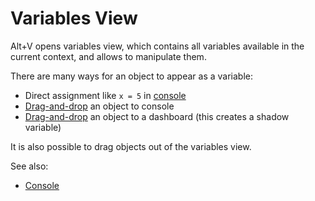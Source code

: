 <!-- TITLE: Variables View -->
<!-- SUBTITLE: -->

# Variables View

Alt+V opens variables view, which contains all variables available in the current
context, and allows to manipulate them.

There are many ways for an object to appear as a variable:
* Direct assignment like `x = 5` in [console](../features/console.md)
* [Drag-and-drop](../features/drag-and-drop.md) an object to console
* [Drag-and-drop](../features/drag-and-drop.md) an object to a dashboard (this creates a shadow variable)

It is also possible to drag objects out of the variables view.

See also:
* [Console](../features/console.md)